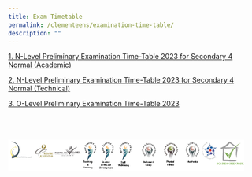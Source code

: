 ```yaml
---
title: Exam Timetable
permalink: /clementeens/examination-time-table/
description: ""
---
```

[1. N-Level Preliminary Examination Time-Table 2023 for Secondary 4 Normal (Academic)](/files/Exam%20Time%20Table/2023%204na%20preliminary%20examination%20timetable.pdf)

[2. N-Level Preliminary Examination Time-Table 2023 for Secondary 4 Normal (Technical)](/files/Exam%20Time%20Table/2023%204nt%20preliminary%20%20examination%20timetable.pdf)

[3. O-Level Preliminary Examination Time-Table 2023](/files/Exam%20Time%20Table/2023%20sec%204e5n%20&amp;%204n(oos)%20prelim%20exam%20timetable.pdf)


<br>
<br>
<br>

<style>  
img {  
  display: block;  
  margin-left: auto;  
  margin-right: auto;  
}  
</style>  
<img src="/images/banner_awards_.png" alt="banner awards" style="width:95%;">